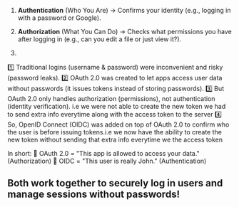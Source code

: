 1. **Authentication** (Who You Are) → Confirms your identity (e.g., logging in with a password or Google).

2. **Authorization** (What You Can Do) → Checks what permissions you have after logging in (e.g., can you edit a file or just view it?).

3. 
1️⃣ Traditional logins (username & password) were inconvenient and risky (password leaks).
2️⃣ OAuth 2.0 was created to let apps access user data without passwords (it issues tokens instead of storing passwords).
3️⃣ But OAuth 2.0 only handles authorization (permissions), not authentication (identity verification). i.e we were not able to create the new token we had to send extra info everytime along with the access token to the server
4️⃣ So, OpenID Connect (OIDC) was added on top of OAuth 2.0 to confirm who the user is before issuing tokens.i.e we now have the ability to create the new token without sending that extra info everytime we the access token 

In short:
🔹 OAuth 2.0 = "This app is allowed to access your data." (Authorization)
🔹 OIDC = "This user is really John." (Authentication)

Both work together to securely log in users and manage sessions without passwords!
----------------------------------------------

